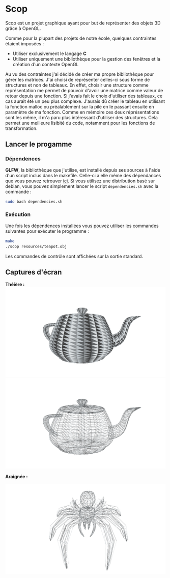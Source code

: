 # Scop

Scop est un projet graphique ayant pour but de représenter des objets 3D grâce à OpenGL.

Comme pour la plupart des projets de notre école, quelques contraintes étaient imposées :

- Utiliser exclusivement le langage **C**
- Utiliser uniquement une bibliothèque pour la gestion des fenêtres et la création d'un contexte OpenGl.

Au vu des contraintes j'ai décidé de créer ma propre bibliothèque pour gérer les matrices. J'ai choisi de représenter celles-ci sous forme de structures et non de tableaux. En effet, choisir une structure comme représentation me permet de pouvoir d'avoir une matrice comme valeur de retour depuis une fonction. Si j'avais fait le choix d'utiliser des tableaux, ce cas aurait été un peu plus complexe. J'aurais dû créer le tableau en utilisant la fonction malloc ou préalablement sur la pile en le passant ensuite en paramètre de ma fonction. Comme en mémoire ces deux réprésentations sont les même, il m'a paru plus intéressant d'utiliser des structures.
Cela permet une meilleure lisibité du code, notamment pour les fonctions de transformation.

## Lancer le progamme

### Dépendences

**GLFW**, la bibliothèque que j'utilise, est installé depuis ses sources à l'aide d'un script inclus dans le makefile. Celle-ci a elle même des dépendances que vous pouvez retrouver [ici](https://www.glfw.org/docs/3.3/compile.html).
Si vous utilisez une distribution basé sur debian, vous pouvez simplement lancer le script `dependencies.sh` avec la commande :

```bash
sudo bash dependencies.sh
```

### Exécution

Une fois les dépendences installées vous pouvez utiliser les commandes suivantes pour exécuter le programme :

```bash
make
./scop resources/teapot.obj
```

Les commandes de contrôle sont affichées sur la sortie standard.

## Captures d'écran

**Théière :**
![teapot_1](screenshots/teapot_1.png)
![teapot_2](screenshots/teapot_2.png)

**Araignée :**

![spider](screenshots/spider.png)
